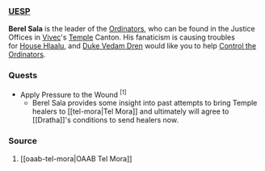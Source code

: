 ### [UESP](https://en.uesp.net/wiki/Morrowind:Berel_Sala)
**Berel Sala** is the leader of the [Ordinators](https://en.uesp.net/wiki/Morrowind:Ordinator "Morrowind:Ordinator"), who can be found in the Justice Offices in [Vivec](https://en.uesp.net/wiki/Morrowind:Vivec_(city) "Morrowind:Vivec (city)")'s [Temple](https://en.uesp.net/wiki/Morrowind:Vivec_Temple "Morrowind:Vivec Temple") Canton. His fanaticism is causing troubles for [House Hlaalu](https://en.uesp.net/wiki/Morrowind:House_Hlaalu "Morrowind:House Hlaalu"), and [Duke Vedam Dren](https://en.uesp.net/wiki/Morrowind:Duke_Vedam_Dren "Morrowind:Duke Vedam Dren") would like you to help [Control the Ordinators](https://en.uesp.net/wiki/Morrowind:Control_the_Ordinators "Morrowind:Control the Ordinators").
### Quests
* Apply Pressure to the Wound <sup>[1]</sup>
	* Berel Sala provides some insight into past attempts to bring Temple healers to [[tel-mora|Tel Mora]] and ultimately will agree to [[Dratha]]'s conditions to send healers now.
### Source
1. [[oaab-tel-mora|OAAB Tel Mora]]